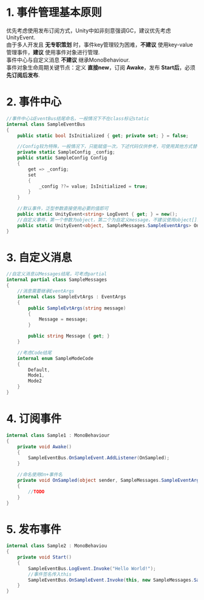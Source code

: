 # 1. 事件管理基本原则

优先考虑使用发布订阅方式，Unity中如非刻意强调GC，建议优先考虑UnityEvent.   
由于多人开发且 **无专职策划** 时，事件key管理较为困难，**不建议** 使用key-value管理事件，**建议** 使用事件对象进行管理.    
事件中心与自定义消息 **不建议** 继承MonoBehaviour.     
事件对象生命周期关键节点：定义 **直接new**，订阅 **Awake**，发布 **Start后**，必须 **先订阅后发布**.

# 2. 事件中心

```cs 
//事件中心以EventBus结尾命名，一般情况下不在class标记static
internal class SampleEventBus
{
    public static bool IsInitialized { get; private set; } = false;

    //Config较为特殊，一般情况下，只能赋值一次，下述代码仅供参考，可使用其他方式替代
    private static SampleConfig _config;
    public static SampleConfig Config
    {
        get => _config; 
        set
        {
            _config ??= value; IsInitialized = true;
        }
    }

    //默认事件，泛型参数直接使用必要的值即可
    public static UnityEvent<string> LogEvent { get; } = new();
    //自定义事件，第一个参数为object，第二个为自定义message，不建议使用object[]或params object装箱
    public static UnityEvent<object, SampleMessages.SampleEventArgs> OnSampleEvent { get; } = new();
}
```

# 3. 自定义消息

```cs 
//自定义消息以Messages结尾，可考虑partial
internal partial class SampleMessages
{
    //消息需要继承EventArgs
    internal class SampleEvtArgs : EventArgs
    {
        public SampleEvtArgs(string message)
        {
            Message = message;
        }

        public string Message { get; }
    }

    //考虑Code结尾
    internal enum SampleModeCode
    {
        Default,
        Mode1,
        Mode2
    }
}
```

# 4. 订阅事件

```cs
internal class Sample1 : MonoBehaviour
{
    private void Awake()
    {
        SampleEventBus.OnSampleEvent.AddListener(OnSampled);
    }

    //命名使用On+事件名
    private void OnSampled(object sender, SampleMessages.SampleEventArgs eventArgs)
    {
        //TODO
    }
}  
```

# 5. 发布事件

```cs
internal class Sample2 : MonoBehaviou
{
    private void Start()
    {
        SampleEventBus.LogEvent.Invoke("Hello World!");
        //事件签名传入this
        SampleEventBus.OnSampleEvent.Invoke(this, new SampleMessages.SampleEventArgs("I am here!"));
    }
}
```
